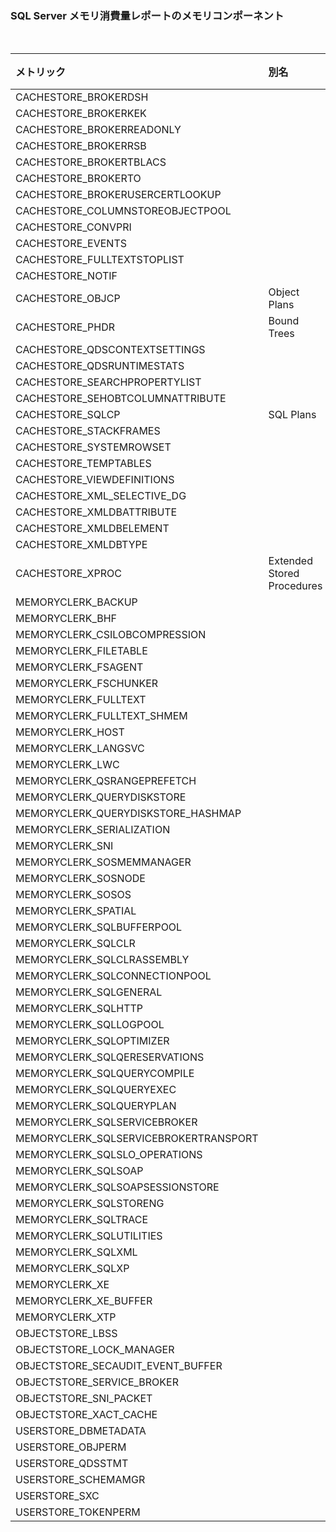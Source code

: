 ###  SQL Server メモリ消費量レポートのメモリコンポーネント
<br>


|メトリック|別名|説明|
|:---|:---|:---|
|CACHESTORE_BROKERDSH	||
|CACHESTORE_BROKERKEK	||
|CACHESTORE_BROKERREADONLY	||
|CACHESTORE_BROKERRSB	||
|CACHESTORE_BROKERTBLACS	||
|CACHESTORE_BROKERTO	||
|CACHESTORE_BROKERUSERCERTLOOKUP	||
|CACHESTORE_COLUMNSTOREOBJECTPOOL	||
|CACHESTORE_CONVPRI	||
|CACHESTORE_EVENTS	||
|CACHESTORE_FULLTEXTSTOPLIST	||
|CACHESTORE_NOTIF	||
|CACHESTORE_OBJCP	|Object Plans|
|CACHESTORE_PHDR	|Bound Trees|
|CACHESTORE_QDSCONTEXTSETTINGS	||
|CACHESTORE_QDSRUNTIMESTATS	||
|CACHESTORE_SEARCHPROPERTYLIST	||
|CACHESTORE_SEHOBTCOLUMNATTRIBUTE	||
|CACHESTORE_SQLCP	|SQL Plans|
|CACHESTORE_STACKFRAMES	||
|CACHESTORE_SYSTEMROWSET	||
|CACHESTORE_TEMPTABLES	||
|CACHESTORE_VIEWDEFINITIONS	||
|CACHESTORE_XML_SELECTIVE_DG	||
|CACHESTORE_XMLDBATTRIBUTE	||
|CACHESTORE_XMLDBELEMENT	||
|CACHESTORE_XMLDBTYPE	||
|CACHESTORE_XPROC	|Extended Stored Procedures|
|MEMORYCLERK_BACKUP	||
|MEMORYCLERK_BHF	||
|MEMORYCLERK_CSILOBCOMPRESSION	||
|MEMORYCLERK_FILETABLE	||
|MEMORYCLERK_FSAGENT	||
|MEMORYCLERK_FSCHUNKER	||
|MEMORYCLERK_FULLTEXT	||
|MEMORYCLERK_FULLTEXT_SHMEM	||
|MEMORYCLERK_HOST	||
|MEMORYCLERK_LANGSVC	||
|MEMORYCLERK_LWC	||
|MEMORYCLERK_QSRANGEPREFETCH	||
|MEMORYCLERK_QUERYDISKSTORE	||
|MEMORYCLERK_QUERYDISKSTORE_HASHMAP	||
|MEMORYCLERK_SERIALIZATION	||
|MEMORYCLERK_SNI	||
|MEMORYCLERK_SOSMEMMANAGER	||
|MEMORYCLERK_SOSNODE	||
|MEMORYCLERK_SOSOS	||
|MEMORYCLERK_SPATIAL	||
|MEMORYCLERK_SQLBUFFERPOOL	||
|MEMORYCLERK_SQLCLR	||
|MEMORYCLERK_SQLCLRASSEMBLY	||
|MEMORYCLERK_SQLCONNECTIONPOOL	||
|MEMORYCLERK_SQLGENERAL	||
|MEMORYCLERK_SQLHTTP	||
|MEMORYCLERK_SQLLOGPOOL	||
|MEMORYCLERK_SQLOPTIMIZER	||
|MEMORYCLERK_SQLQERESERVATIONS	||
|MEMORYCLERK_SQLQUERYCOMPILE	||
|MEMORYCLERK_SQLQUERYEXEC	||
|MEMORYCLERK_SQLQUERYPLAN	||
|MEMORYCLERK_SQLSERVICEBROKER	||
|MEMORYCLERK_SQLSERVICEBROKERTRANSPORT	||
|MEMORYCLERK_SQLSLO_OPERATIONS	||
|MEMORYCLERK_SQLSOAP	||
|MEMORYCLERK_SQLSOAPSESSIONSTORE	||
|MEMORYCLERK_SQLSTORENG	||
|MEMORYCLERK_SQLTRACE	||
|MEMORYCLERK_SQLUTILITIES	||
|MEMORYCLERK_SQLXML	||
|MEMORYCLERK_SQLXP	||
|MEMORYCLERK_XE	||
|MEMORYCLERK_XE_BUFFER	||
|MEMORYCLERK_XTP	||
|OBJECTSTORE_LBSS	||
|OBJECTSTORE_LOCK_MANAGER	||
|OBJECTSTORE_SECAUDIT_EVENT_BUFFER	||
|OBJECTSTORE_SERVICE_BROKER	||
|OBJECTSTORE_SNI_PACKET	||
|OBJECTSTORE_XACT_CACHE	||
|USERSTORE_DBMETADATA	||
|USERSTORE_OBJPERM	||
|USERSTORE_QDSSTMT	||
|USERSTORE_SCHEMAMGR	||
|USERSTORE_SXC	||
|USERSTORE_TOKENPERM	||
